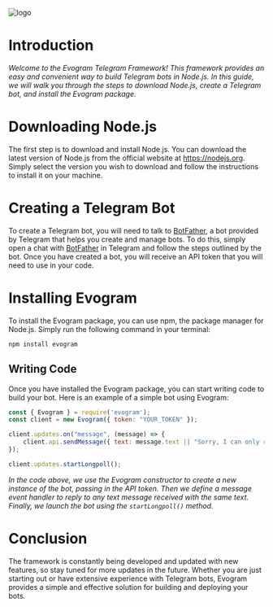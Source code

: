 ![logo](https://i.imgur.com/eRnrTl1.png)

# Introduction
*Welcome to the Evogram Telegram Framework! This framework provides an easy and convenient way to build Telegram bots in Node.js. In this guide, we will walk you through the steps to download Node.js, create a Telegram bot, and install the Evogram package.*

# Downloading Node.js
The first step is to download and install Node.js. You can download the latest version of Node.js from the official website at https://nodejs.org. Simply select the version you wish to download and follow the instructions to install it on your machine.

# Creating a Telegram Bot
To create a Telegram bot, you will need to talk to [BotFather](https://t.me/botfather), a bot provided by Telegram that helps you create and manage bots. To do this, simply open a chat with [BotFather](https://t.me/botfather) in Telegram and follow the steps outlined by the bot. Once you have created a bot, you will receive an API token that you will need to use in your code.

# Installing Evogram
To install the Evogram package, you can use npm, the package manager for Node.js. Simply run the following command in your terminal:
```shell
npm install evogram
```

## Writing Code
Once you have installed the Evogram package, you can start writing code to build your bot. Here is an example of a simple bot using Evogram:
```js
const { Evogram } = require('evogram');
const client = new Evogram({ token: "YOUR_TOKEN" });

client.updates.on("message", (message) => {
    client.api.sendMessage({ text: message.text || "Sorry, I can only repeat the text.", chat_id: message.chat.id });
});

client.updates.startLongpoll();
```

*In the code above, we use the Evogram constructor to create a new instance of the bot, passing in the API token. Then we define a message event handler to reply to any text message received with the same text. Finally, we launch the bot using the `startLongpoll()` method.*

# Conclusion
The framework is constantly being developed and updated with new features, so stay tuned for more updates in the future. Whether you are just starting out or have extensive experience with Telegram bots, Evogram provides a simple and effective solution for building and deploying your bots.